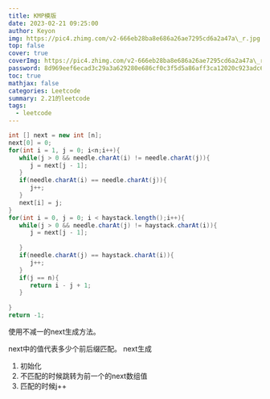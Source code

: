 ```yaml
---
title: KMP模版
date: 2023-02-21 09:25:00
author: Keyon
img: https://pic4.zhimg.com/v2-666eb28ba8e686a26ae7295cd6a2a47a\_r.jpg
top: false
cover: true
coverImg: https://pic4.zhimg.com/v2-666eb28ba8e686a26ae7295cd6a2a47a\_r.jpg
password: 8d969eef6ecad3c29a3a629280e686cf0c3f5d5a86aff3ca12020c923adc6c92
toc: true
mathjax: false
categories: Leetcode
summary: 2.21的leetcode
tags:
  - leetcode
---
```


``` java 
int [] next = new int [n];  
next[0] = 0;  
for(int i = 1, j = 0; i<n;i++){  
   while(j > 0 && needle.charAt(i) != needle.charAt(j)){  
      j = next[j - 1];  
   }  
   if(needle.charAt(i) == needle.charAt(j)){  
      j++;  
   }  
   next[i] = j;  
}  
for(int i = 0, j = 0; i < haystack.length();i++){  
   while(j > 0 && needle.charAt(j) != haystack.charAt(i)){  
      j = next[j - 1];  
  
   }  
   if(needle.charAt(j) == haystack.charAt(i)){  
      j++;  
   }  
   if(j == n){  
      return i - j + 1;  
   }  
  
}  
return -1;

``` 

使用不减一的next生成方法。

next中的值代表多少个前后缀匹配。
next生成
1. 初始化
2. 不匹配的时候跳转为前一个的next数组值
3. 匹配的时候j++